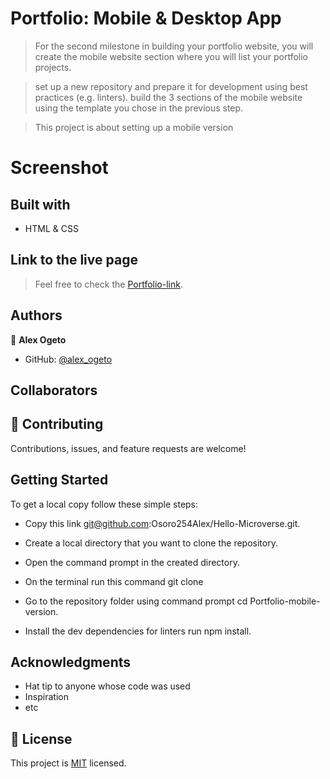 # Portfolio: Mobile & Desktop App

> For the second milestone in building your portfolio website,
> you will create the mobile website section where you will list your portfolio projects.

> set up a new repository and prepare it for development using best practices (e.g. linters).
> build the 3 sections of the mobile website using the template you chose in the previous step.

> This project is about setting up a mobile version

# Screenshot

>

## Built with

- HTML & CSS

## Link to the live page

> Feel free to check the [Portfolio-link]().

## Authors

👤 **Alex Ogeto**

- GitHub: [@alex_ogeto](https://github.com/Osoro254Alex)

## Collaborators


## 🤝 Contributing

Contributions, issues, and feature requests are welcome!

## Getting Started

To get a local copy follow these simple steps:

- Copy this link git@github.com:Osoro254Alex/Hello-Microverse.git.

- Create a local directory that you want to clone the repository.

- Open the command prompt in the created directory.

- On the terminal run this command git clone 

- Go to the repository folder using command prompt cd Portfolio-mobile-version.

- Install the dev dependencies for linters run npm install.

## Acknowledgments

- Hat tip to anyone whose code was used
- Inspiration
- etc

## 📝 License

This project is [MIT](./MIT.md) licensed.